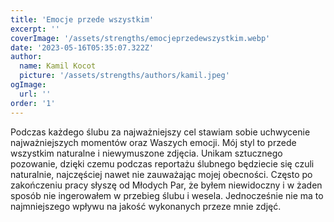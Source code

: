 ```yaml
---
title: 'Emocje przede wszystkim'
excerpt: ''
coverImage: '/assets/strengths/emocjeprzedewszystkim.webp'
date: '2023-05-16T05:35:07.322Z'
author:
  name: Kamil Kocot
  picture: '/assets/strengths/authors/kamil.jpeg'
ogImage:
  url: ''
order: '1'
---
```


Podczas każdego ślubu za najważniejszy cel stawiam sobie uchwycenie najważniejszych momentów oraz Waszych emocji. 
Mój styl to przede wszystkim naturalne i niewymuszone zdjęcia. Unikam sztucznego pozowanie, dzięki czemu podczas reportażu ślubnego 
będziecie się czuli naturalnie, najczęściej nawet nie zauważając mojej obecności. 
Często po zakończeniu pracy słyszę od Młodych Par, że byłem niewidoczny i w żaden sposób nie ingerowałem w przebieg ślubu i wesela. 
Jednocześnie nie ma to najmniejszego wpływu na jakość wykonanych przeze mnie zdjęć.